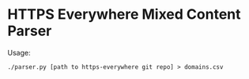 HTTPS Everywhere Mixed Content Parser
=====================================

Usage:

    ./parser.py [path to https-everywhere git repo] > domains.csv
